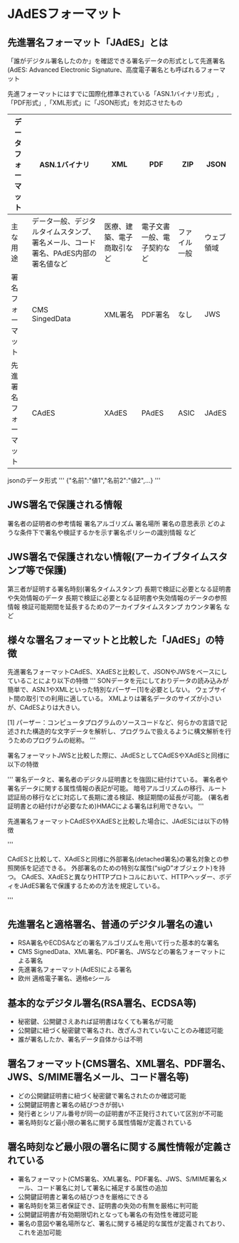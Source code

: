 # JAdESフォーマット

## 先進署名フォーマット「JAdES」とは
「誰がデジタル署名したのか」を確認できる署名データの形式として先進署名(AdES: Advanced Electronic Signature、高度電子署名とも呼ばれるフォーマット

先進フォーマットにはすでに国際化標準されている「ASN.1バイナリ形式」,「PDF形式」,「XML形式」に「JSON形式」を対応させたもの


| データ<br>フォーマット | ASN.1バイナリ                                                                     | XML                        | PDF                        | ZIP          | JSON       |
| ---------------------- | --------------------------------------------------------------------------------- | -------------------------- | -------------------------- | ------------ | ---------- |
| 主な用途               | データ一般、デジタルタイムスタンプ、署名メール、コード署名、PAdES内部の署名値など | 医療、建築、電子商取引など | 電子文書一般、電子契約など | ファイル一般 | ウェブ領域 |
| 署名フォーマット       | CMS<br>SingedData                                                                 | XML署名                    | PDF署名                    | なし         | JWS        |
| 先進署名フォーマット   | CAdES                                                                             | XAdES                      | PAdES                      | ASIC         | JAdES      |


jsonのデータ形式
'''
{"名前":"値1","名前2":"値2",...}
'''

## JWS署名で保護される情報

署名者の証明者の参考情報
署名アルゴリズム
署名場所
署名の意思表示
どのような条件下で署名や検証するかを示す署名ポリシーの識別情報
など

## JWS署名で保護されない情報(アーカイブタイムスタンプ等で保護)

第三者が証明する署名時刻(署名タイムスタンプ)
長期で検証に必要となる証明書や失効情報のデータ
長期で検証に必要となる証明書や失効情報のデータの参照情報
検証可能期間を延長するためのアーカイブタイムスタンプ
カウンタ署名
など

## 様々な署名フォーマットと比較した「JAdES」の特徴
先進署名フォーマットCAdES、XAdESと比較して、JSONやJWSをベースにしていることにより以下の特徴
'''
SONデータを元にしておりデータの読み込みが簡単で、ASN.1やXMLといった特別なパーザー[1]を必要としない。
ウェブサイト間の取引での利用に適している。
XMLよりは署名データのサイズが小さいが、CAdESよりは大きい。

[1] パーザー：コンピュータプログラムのソースコードなど、何らかの言語で記述された構造的な文字データを解析し、プログラムで扱えるように構文解析を行うためのプログラムの総称。
'''

署名フォーマットJWSと比較した際に、JAdESとしてCAdESやXAdESと同様に以下の特徴

'''
署名データと、署名者のデジタル証明書とを強固に紐付けている。
署名者や署名データに関する属性情報の表記が可能。
暗号アルゴリズムの移行、ルート認証局の移行などに対応して長期に渡る検証、検証期間の延長が可能。
(署名者証明書との紐付けが必要なため)HMACによる署名は利用できない。
'''

先進署名フォーマットCAdESやXAdESと比較した場合に、JAdESには以下の特徴

'''

CAdESと比較して、XAdESと同様に外部署名(detached署名)の署名対象との参照関係を記述できる。
外部署名のための特別な属性(“sigD”オブジェクト)を持つ。
CAdES、XAdESと異なりHTTPプロトコルにおいて、HTTPヘッダー、ボディをJAdES署名で保護するための方法を規定している。

'''

## 先進署名と適格署名、普通のデジタル署名の違い
- RSA署名やECDSAなどの署名アルゴリズムを用いて行った基本的な署名
- CMS SignedData、XML署名、PDF署名、JWSなどの署名フォーマットによる署名
- 先進署名フォーマット(AdES)による署名
- 欧州 適格電子署名、適格eシール


## 基本的なデジタル署名(RSA署名、ECDSA等)
- 秘密鍵、公開鍵さえあれば証明書はなくても署名が可能
- 公開鍵に紐づく秘密鍵で署名され、改ざんされていないことのみ確認可能
- 誰が署名したか、署名データ自体からは不明

## 署名フォーマット(CMS署名、XML署名、PDF署名、JWS、S/MIME署名メール、コード署名等)
- どの公開鍵証明書に紐づく秘密鍵で署名されたのか確認可能
- 公開鍵証明書と署名の結びつきが弱い
- 発行者とシリアル番号が同一の証明書が不正発行されていて区別が不可能
- 署名時刻など最小限の署名に関する属性情報が定義されている

## 署名時刻など最小限の署名に関する属性情報が定義されている
- 署名フォーマット(CMS署名、XML署名、PDF署名、JWS、S/MIME署名メール、コード署名に対して署名に補足する属性の追加
- 公開鍵証明書と署名の結びつきを厳格にできる
- 署名時刻を第三者保証でき、証明書の失効の有無を厳格に判可能
- 公開鍵証明書が有効期限切れとなっても署名の有効性を確認可能
- 署名の意図や署名場所など、署名に関する補足的な属性が定義されており、これを追加可能

